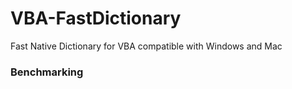 # VBA-FastDictionary
Fast Native Dictionary for VBA compatible with Windows and Mac

### Benchmarking